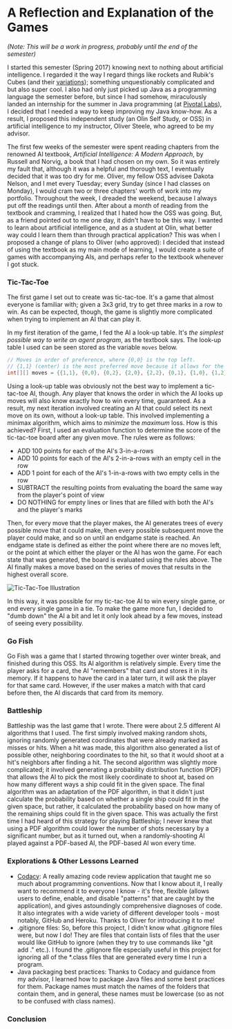 # A Reflection and Explanation of the Games
*(Note: This will be a work in progress, probably until the end of the semester)*

I started this semester (Spring 2017) knowing next to nothing about artificial intelligence. I regarded it the way I regard things like rockets and Rubik's Cubes (and their [variations](https://www.quora.com/Complexity-What-is-the-most-complicated-thing-ever)); something unquestionably complicated and but also super cool. I also had only just picked up Java as a programming language the semester before, but since I had somehow, miraculously landed an internship for the summer in Java programming (at [Pivotal Labs](https://pivotal.io/labs)), I decided that I needed a way to keep improving my Java know-how. As a result, I proposed this independent study (an Olin Self Study, or OSS) in artificial intelligence to my instructor, Oliver Steele, who agreed to be my advisor.

The first few weeks of the semester were spent reading chapters from the renowned AI textbook, *Artificial Intelligence: A Modern Approach*, by Russell and Norvig, a book that I had chosen on my own. So it was entirely my fault that, although it was a helpful and thorough text, I eventually decided that it was too dry for me. Oliver, my fellow OSS advisee Dakota Nelson, and I met every Tuesday; every Sunday (since I had classes on Monday), I would cram two or three chapters' worth of work into my portfolio. Throughout the week, I dreaded the weekend, because I always put off the readings until then. After about a month of reading from the textbook and cramming, I realized that I hated how the OSS was going. But, as a friend pointed out to me one day, it didn't have to be this way. I wanted to learn about artificial intelligence, and as a student at Olin, what better way could I learn them than through practical application? This was when I proposed a change of plans to Oliver (who approved): I decided that instead of using the textbook as my main mode of learning, I would create a suite of games with accompanying AIs, and perhaps refer to the textbook whenever I got stuck.

### Tic-Tac-Toe
The first game I set out to create was tic-tac-toe. It's a game that almost everyone is familiar with; given a 3x3 grid, try to get three marks in a row to win. As can be expected, though, the game is slightly more complicated when trying to implement an AI that can play it.

In my first iteration of the game, I fed the AI a look-up table. It's *the simplest possible way to write an agent program*, as the textbook says. The look-up table I used can be seen stored as the variable `moves` below.

```java
// Moves in order of preference, where {0,0} is the top left.
// {1,1} (center) is the most preferred move because it allows for the most possible future moves
int[][] moves = {{1,1}, {0,0}, {0,2}, {2,0}, {2,2}, {0,1}, {1,0}, {1,2}, {2,1}};
```

Using a look-up table was obviously not the best way to implement a tic-tac-toe AI, though. Any player that knows the order in which the AI looks up moves will also know exactly how to win every time, guaranteed. As a result, my next iteration involved creating an AI that could select its next move on its own, without a look-up table. This involved implementing a minimax algorithm, which aims to *minimize* the *maximum* loss. How is this achieved? First, I used an evaluation function to determine the score of the tic-tac-toe board after any given move. The rules were as follows:

* ADD 100 points for each of the AI's 3-in-a-rows
* ADD 10 points for each of the AI's 2-in-a-rows with an empty cell in the row
* ADD 1 point for each of the AI's 1-in-a-rows with two empty cells in the row
* SUBTRACT the resulting points from evaluating the board the same way from the player's point of view
* DO NOTHING for empty lines or lines that are filled with both the AI's and the player's marks

Then, for every move that the player makes, the AI generates trees of every possible move that it could make, then every possible subsequent move the player could make, and so on until an endgame state is reached. An endgame state is defined as either the point where there are no moves left, or the point at which either the player or the AI has won the game. For each state that was generated, the board is evaluated using the rules above. The AI finally makes a move based on the series of moves that results in the highest overall score.

![Tic-Tac-Toe Illustration](http://i.imgur.com/p1iWwen.png)

In this way, it was possible for my tic-tac-toe AI to win every single game, or end every single game in a tie. To make the game more fun, I decided to "dumb down" the AI a bit and let it only look ahead by a few moves, instead of seeing every possibility.

### Go Fish
Go Fish was a game that I started throwing together over winter break, and finished during this OSS. Its AI algorithm is relatively simple. Every time the player asks for a card, the AI "remembers" that card and stores it in its memory. If it happens to have the card in a later turn, it will ask the player for that same card. However, if the user makes a match with that card before then, the AI discards that card from its memory.

### Battleship
Battleship was the last game that I wrote. There were about 2.5 different AI algorithms that I used. The first simply involved making random shots, ignoring randomly generated coordinates that were already marked as misses or hits. When a hit was made, this algorithm also generated a list of possible other, neighboring coordinates to the hit, so that it would shoot at a hit's neighbors after finding a hit. The second algorithm was slightly more complicated; it involved generating a probability distribution function (PDF) that allows the AI to pick the most likely coordinate to shoot at, based on how many different ways a ship could fit in the given space. The final algorithm was an adaptation of the PDF algorithm, in that it didn't just calculate the probability based on whether a single ship could fit in the given space, but rather, it calculated the probability based on how many of the remaining ships could fit in the given space. This was actually the first time I had heard of this strategy for playing Battleship; I never knew that using a PDF algorithm could lower the number of shots necessary by a significant number, but as it turned out, when a randomly-shooting AI played against a PDF-based AI, the PDF-based AI won every time.

### Explorations & Other Lessons Learned
* [Codacy](https://www.codacy.com): A really amazing code review application that taught me so much about programming conventions. Now that I know about it, I really want to recommend it to everyone I know - it's free, flexible (allows users to define, enable, and disable "patterns" that are caught by the application), and gives astoundingly comprehensive diagnoses of code. It also integrates with a wide variety of different developer tools - most notably, GitHub and Heroku. Thanks to Oliver for introducing it to me!
* .gitignore files: So, before this project, I didn't know what .gitignore files were, but now I do! They are files that contain lists of files that the user would like GitHub to ignore (when they try to use commands like "git add ." etc.). I found the .gitignore file especially useful in this project for ignoring all of the *.class files that are generated every time I run a program.
* Java packaging best practices: Thanks to Codacy and guidance from my advisor, I learned how to package Java files and some best practices for them. Package names must match the names of the folders that contain them, and in general, these names must be lowercase (so as not to be confused with class names).

### Conclusion

